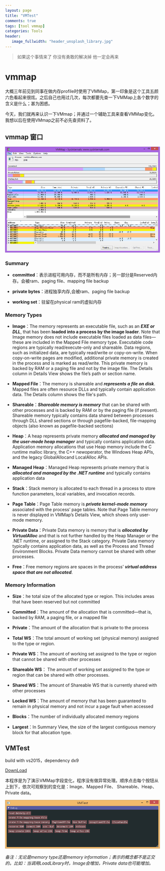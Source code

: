 ```yaml
---
layout: page
title: "VMTest"
comments: true
tags: [tool vmmap]
categories: Tools
header:
   image_fullwidth: "header_unsplash_library.jpg"
---
```

> 如果这个事情来了 你没有勇敢的解决掉 他一定会再来

# vmmap

大概三年前见到同事在做内存profile时使用了VMMap，第一印象是这个工具五颜六色看起来很炫。之后自己也用过几次，每次都要先查一下VMMap上各个数字的含义是什么；甚为困惑。   

今天，我们就再来认识一下VMmap；并通过一个辅助工具来查看VMMap变化。我想以后在使用VMmap之前不必先查资料了。

## vmmap 窗口

![vmmap](/images/2016/20161127-vmmap-ui.jpg)

### Summary

* **committed**：表示进程可用内存，而不是所有内存；另一部分是Reserved内存。会被ram、paging file、mapping file backup

* **private bytes**：进程独享内存,会被ram、paging file backup

* **working set**：驻留在physical ram的虚拟内存

### Memory Types

* **Image**：The memory represents an executable file, such as an ***EXE or DLL***, that has been **loaded into a process by the image loader**. Note that Image memory does not include executable files loaded as data files—these are included in the Mapped File memory type. Executable code regions are typically read/execute-only and shareable. Data regions, such as initialized data, are typically read/write or copy-on-write. When 
copy-on-write pages are modified, additional private memory is created in the process and is marked as read/write. This private memory is backed by RAM or a paging file and not by the image file. The Details column in Details View shows the file’s path or section name.

* **Mapped File**：The memory is shareable and ***represents a file on disk***. Mapped files are often resource DLLs and typically contain application data. The Details column shows the file's path.

* **Shareable**：***Shareable memory is memory*** that can be shared with other processes and is backed by RAM or by the paging file (if present). Shareable memory typically contains data shared between processes through DLL shared sections or through pagefile-backed, file-mapping objects (also known as pagefile-backed sections)

* **Heap**：A heap represents private memory ***allocated and managed by the user-mode heap manager*** and typically contains application data. Application memory allocations that use Heap memory include the C runtime malloc library, the C++ newoperator, the Windows Heap APIs, and the legacy GlobalAllocand LocalAlloc APIs.

* **Managed Heap**：Managed Heap represents private memory that is ***allocated and managed by the .NET runtime*** and typically contains application data

* **Stack**：Stack memory is allocated to each thread in a process to store function parameters, local variables, and invocation records.

* **Page Table**：Page Table memory is ***private kernel-mode memory*** associated with the process’ page tables. Note that Page Table memory is never displayed in VMMap’s Details View, which shows only user-mode memory.

* **Private Data**：Private Data memory is memory that is ***allocated by VirtualAlloc*** and that is not further handled by the Heap Manager or the .NET runtime, or assigned to the Stack category. Private Data memory typically contains application data, as well as the Process and Thread Environment Blocks. Private Data memory cannot be shared with other processes.

* **Free**：Free memory regions are spaces in the process’ ***virtual address space that are not allocated***.



### Memory Information

* **Size**：he total size of the allocated type or region. This includes areas that have been reserved but not committed

* **Committed**：The amount of the allocation that is committed—that is, backed by RAM, a paging file, or a mapped file

* **Private**：The amount of the allocation that is private to the process

* **Total WS**：The total amount of working set (physical memory) assigned to the type or region.

* **Private WS**：The amount of working set assigned to the type or region that cannot be shared with other processes

* **Shareable WS**： The amount of working set assigned to the type or region that can be shared with other processes.

* **Shared WS**：The amount of Shareable WS that is currently shared with other processes

* **Locked WS**：The amount of memory that has been guaranteed to remain in physical memory and not incur a page fault when accessed

* **Blocks**：The number of individually allocated memory regions

* **Largest**：In Summary View, the size of the largest contiguous memory block for that allocation type.

## VMTest 

build with vs2015，dependency dx9

[DownLoad](/images/2016/20161127-vmtest-bin.7z)

本程序是为了演示VMMap字段变化，程序没有做异常处理。顺序点击每个按钮从上到下，依次可观察到的变化是：Image、Mapped File、 Shareable、Heap、Private data。

![辅助工具VMTest](/images/2016/20161127-vmtest-ui.jpg)

*备注：无论是memory type还是memory information；表示的概念都不是正交的。比如：当调用LoadLibrary时，Image会增加，Private data也可能增加。*